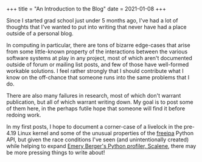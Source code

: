 +++
title = "An Introduction to the Blog"
date = 2021-01-08
+++

Since I started grad school just under 5 months ago, I've had a lot of thoughts that I've wanted to put into writing that never have had a place
outside of a personal blog. 


In computing in particular, there are tons of bizarre edge-cases that arise from some little-known property of the interactions between the various software systems at play in any project, most of which aren't documented outside of forum or mailing list posts, and few of those have well-formed workable solutions. I feel rather strongly that I should contribute what I know on the off-chance that someone runs into the same problems that I do.


There are also many failures in research, most of which don't warrant publication, but all of which warrant writing down. My goal is to post some of them here, in the perhaps futile hope that someone will find it before redoing work.


In my first posts, I hope to document a corner-case of a livelock in the pre-4.19 Linux kernel and some of the unusual properties of the [freeipa](https://www.freeipa.org/page/Main_Page) Python API, but given the race conditions I've seen (and unintentionally created) while helping to expand [Emery Berger's Python profiler, Scalene](https://github.com/emeryberger/scalene/), there may be more pressing things to write about!